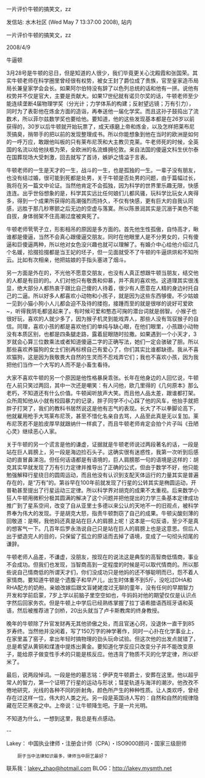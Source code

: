 一片评价牛顿的搞笑文，zz

发信站: 水木社区 (Wed May  7 13:37:00 2008), 站内



一片评价牛顿的搞笑文，zz 

 







2008/4/9 

牛逼顿 

3月28号是牛顿的忌日，但是知道的人很少，我们毕竟更关心沈殿霞和张国荣。其实牛顿老师在科学圈里曾经很有权势，被女王封了爵位成了贵族，官至皇家造币局局长兼皇家学会会长。如果阿尔伯特没有辞了以色列总统的话和他有一拼。说他有权势并不仅是官大，主要是贡献大。如果17世纪就有诺贝尔奖的话，牛顿老师至少能连续垄断4届物理学奖（分光计；力学体系的构建；反射望远镜；万有引力），同时为了表彰他在炼金方面的造诣，再奉送他一届化学奖。而且这孙子鼓捣出了流数术，所以菲尔兹数学奖也要给他。要知道，他的这些发现基本都是在26岁以前获得的，30岁以后牛顿就开始玩票了，成天琢磨上帝和炼金，以及怎样把莱布尼茨搞臭，捎带手的把以前的发现整理成书。所以你能想象到他在当时的欧洲是如何的一呼万应，敢跟他叫板的只有莱布尼茨和大主教贝克莱。牛老师死的时候，全英国的名流以给他扶柩为荣，全欧洲的名流蜂拥伦敦。来自法国的傻逼文科生伏尔泰在国葬现场大受刺激，回去就写了首诗，嫉妒之情溢于言表。 



牛顿老师的一生是天才的一生，战斗的一生，也是孤独的一生。一辈子没有朋友，也没有结过婚，很可能到死都是处男，关于牛顿是否处男的问题，由于篇幅过长，我将在另一篇文中论证。当然他肯定不会孤独，因为科学的世界里乐趣无限，快感连连。出乎世俗想象的是，科学其实远比任何娘们儿都风骚，玩科学比玩女人爽得多，得到一个成果所获得的高潮强烈而持久，不仅有快感，更有巨大的自我认同感，远胜于那几秒寒颤之后无边的空虚与落寞。所以陈景润其实是沉溺于美色不能自拔，身体弱架不住高潮过度被爽死了。 



牛顿老师茕茕孑立，形影相吊的原因是多方面的。首先他生性孤傲，自恃高才，瞅谁都是傻逼，当然不会真心跟傻逼交朋友。同时在他眼里人是不分男女的，只有傻逼和巨傻逼两种，所以他对女色没兴趣也就可以理解了。有婚介中心给他介绍过几个名媛，拾掇拾掇都是当王妃的坯子，但一见面就受不了牛顿的牛逼烘烘和不知所云。比如有次相亲，他把姑娘的手指头塞进了烟斗。 



另一方面是外在的，不光他不愿意交朋友，也没有人真正想跟牛顿当朋友，结交他的人都是有目的的。人们对他只有敬畏和仰慕，并不真的喜欢他。这道理其实很浅显，绝大部分人都热衷于跟比自己傻的人待着，很少有人愿意在人精的身边衬托自己的二逼。所以好多人都喜欢小动物和小孩子，就是因为这些东西够傻。不少姑娘一见到小猫小狗小人儿都会迫不及待的搂抱，接踵而至的就是很嗲的说好可爱欧~，听得我阴毛都竖起来了。有时候可爱和憨态可掬的潜台词就是弱智。小猴子也很好玩，喜欢的人就少多了，因为猴子机灵到能戏弄人，那些人没有驾驭猴子的自信。同理，喜欢小孩的都是喜欢他们的单纯与缺心眼，在他们眼里，小孩跟小动物没有本质区别，也都是四条腿走路，露着屁眼随时拉撒。如果遇到一个小天才，3岁就会心算三位数乘法或者知道傻逼二字的正确写法，她们一定会骇破了胆。所以那些喜欢养猫狗的女士们别再标榜自己有爱心了，你们其实比谁都缺德。我从不喜欢猫狗，这是因为我敬畏大自然的生灵而不忍戏弄它们；我也不喜欢小孩，因为我把他们当作一个大写的人而不是小畜生看待。 



大家不喜欢牛顿的另一个原因是他性格暴戾乖张。长年在他身边的人回忆说，牛顿在人前只笑过两回，其中一次还是嘲笑：有人问他，欧几里得的《几何原本》那么老朽，不知道还有什么价值。牛顿闻听放声大笑。而且他人品太差，跟谁都打架。众所周知他从小就有校园暴力的记录，胖子同学不小心踩了他的风车，他抬手就把胖子打哭了，我们的教科书居然说这是他有志气的表现。长大了不以拳脚论高下，他就雇用枪手大骂莱布尼茨，甚至不惜化名亲自去骂，人品至此真是无以复加。莱布尼茨若不是脸皮厚早就跟纳什一样疯了，而且牛顿老师肯定会拍个片子叫《丑陋心灵》继续恶心人家。 



关于牛顿的另一个谎言是他的谦虚，证据就是牛顿老师说过两段著名的话，一段是站在巨人肩膀上，另一段是海边捡石头子。这确实很有迷惑性，我第一次听到后感动的直冒鼻涕泡。但任何话语都是有语境的，巨人肩膀那一句的语境是这样的：胡克其实早就发现了万有引力定律并推导出了正确的公式，但由于数学不好，他只能勉强解释行星绕日的圆周运动，而且他没有认识到支配天体运行的力量其实是普遍存在的，是“万有”的。第谷早在100年前就发现了行星的公转其实是椭圆运动，开普勒甚至提出了行星运动三定律。所以科学界对胡克的成果不太重视。后来数学小狂人牛顿用微积分极其圆满的解决了这个问题并把他提出的力学三条基本定律成功推广到了星系空间，改变了自从亚里士多德以来公认的天地不一的旧观点，被科学界奉为伟大的发现。于是胡克大怒，指责牛顿剽窃了自己的成果。牛顿尖酸刻薄的回敬道：是啊，我他妈还真是站在巨人的肩膀上呢！这本是一句反语，至少不是真的想客气一下。几百年后罗永浩说自己只是站在巨人的肩膀上也是这意思。但后人出于塑造完人的目的，只保留了孤立的原话而去掉了语境，变成了一句彻头彻尾的谦辞。 



牛顿老师人品差，不谦虚，没朋友，按现在的说法这是典型的高智商低情商，事业不会成功。但我们也发现，当智商高到一定程度的时候是可以取代情商的。所以那些说自己情商低的所谓天才们，你们没成功只是他妈的还不够聪明而已，怨不着人家情商。要知道牛顿是个遗腹子和早产儿，出生时体重不到5斤，没吃过DHA和RHA配方的奶粉。亲娘改嫁后跟文盲姥姥度过无聊的童年，没有任何的早期智力开发和学前启蒙，7岁上学以前脑子里空空如也，牛妈妈对他的期望仅仅是认识点字然后回家务农。但是牛顿上中学后已经熟练掌握了拉丁语希腊语西班牙语和英语，然后被推荐进了剑桥，20出头就当了卢卡斯教席的终身教授。 



晚年的牛顿除了升官发财再无其他骄傲之处，而且官迷心窍，没退休一直干到85岁寿终。当然他并没闲着，写了150万字的神学著作，同时一心扑在化学事业上，在家里盖了窑子，拿出年轻时搞物理的劲头玩命试验。但这次他的出发点就错了，总是希望从黄铜和煤渣中提炼出黄金。要知道化学反应只改变分子并不能改变原子，能给原子做变性手术的只能是核反应。他违背了物质不灭的化学定律，所以虾米了。 



最后，说两段悼词。一段是他的墓志铭：伊萨克牛顿爵士，安葬在这里。他以超乎常人的智力，第一个证明了行星的运动与形状；彗星轨道与海洋的潮汐。他孜孜不倦地研究，光线的各种不同的折射角，颜色所产生的种种性质。让人类欢呼，曾经存在过这样一位，伟大的人类之光。另一段是英国诗人写的：自然和自然的规律隐藏在茫茫黑夜之中。上帝说：让牛顿降生吧。于是一片光明。 



不知道为什么，一想到这里，我总是有点感动。 



--



Lakey： 中国执业律师・注册会计师（CPA）・ISO9000顾问・国家三级厨师



        厨子当中法律知识最多，律师当中厨艺最好？



联系我：lakey_zhao@hotmail.com  BLOG：http://lakey.mysmth.net

